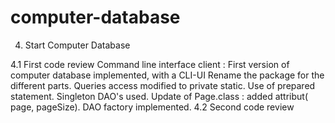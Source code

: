 # computer-database

4. Start Computer Database

4.1 First code review 
Command line interface client : First version of computer database implemented, with a CLI-UI
Rename the package for the different parts.
Queries access modified to private static.
Use of prepared statement.
Singleton DAO's used.
Update of Page.class : added attribut( page, pageSize).
DAO factory implemented.
4.2 Second code review


